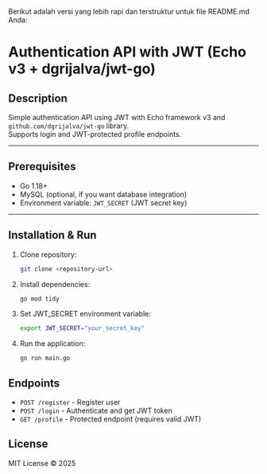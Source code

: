 Berikut adalah versi yang lebih rapi dan terstruktur untuk file README.md Anda:

# Authentication API with JWT (Echo v3 + dgrijalva/jwt-go)

## Description
Simple authentication API using JWT with Echo framework v3 and `github.com/dgrijalva/jwt-go` library.  
Supports login and JWT-protected profile endpoints.

---

## Prerequisites
- Go 1.18+
- MySQL (optional, if you want database integration)
- Environment variable: `JWT_SECRET` (JWT secret key)

---

## Installation & Run

1. Clone repository:
   ```bash
   git clone <repository-url>
   ```

2. Install dependencies:
   ```bash
   go mod tidy
   ```

3. Set JWT_SECRET environment variable:
   ```bash
   export JWT_SECRET="your_secret_key"
   ```

4. Run the application:
   ```bash
   go run main.go
   ```

## Endpoints
- `POST /register` - Register user
- `POST /login` - Authenticate and get JWT token
- `GET /profile` - Protected endpoint (requires valid JWT)

## License
MIT License © 2025
